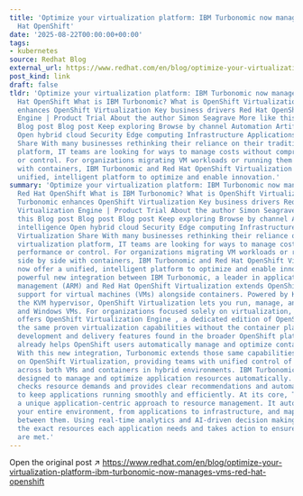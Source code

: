 ```yaml
---
title: 'Optimize your virtualization platform: IBM Turbonomic now manages VMs on Red
  Hat OpenShift'
date: '2025-08-22T00:00:00+00:00'
tags:
- kubernetes
source: Redhat Blog
external_url: https://www.redhat.com/en/blog/optimize-your-virtualization-platform-ibm-turbonomic-now-manages-vms-red-hat-openshift
post_kind: link
draft: false
tldr: 'Optimize your virtualization platform: IBM Turbonomic now manages VMs on Red
  Hat OpenShift What is IBM Turbonomic? What is OpenShift Virtualization? How Turbonomic
  enhances OpenShift Virtualization Key business drivers Red Hat OpenShift Virtualization
  Engine | Product Trial About the author Simon Seagrave More like this Blog post
  Blog post Blog post Keep exploring Browse by channel Automation Artificial intelligence
  Open hybrid cloud Security Edge computing Infrastructure Applications Virtualization
  Share With many businesses rethinking their reliance on their traditional virtualization
  platform, IT teams are looking for ways to manage costs without compromising performance
  or control. For organizations migrating VM workloads or running them side by side
  with containers, IBM Turbonomic and Red Hat OpenShift Virtualization now offer a
  unified, intelligent platform to optimize and enable innovation.'
summary: 'Optimize your virtualization platform: IBM Turbonomic now manages VMs on
  Red Hat OpenShift What is IBM Turbonomic? What is OpenShift Virtualization? How
  Turbonomic enhances OpenShift Virtualization Key business drivers Red Hat OpenShift
  Virtualization Engine | Product Trial About the author Simon Seagrave More like
  this Blog post Blog post Blog post Keep exploring Browse by channel Automation Artificial
  intelligence Open hybrid cloud Security Edge computing Infrastructure Applications
  Virtualization Share With many businesses rethinking their reliance on their traditional
  virtualization platform, IT teams are looking for ways to manage costs without compromising
  performance or control. For organizations migrating VM workloads or running them
  side by side with containers, IBM Turbonomic and Red Hat OpenShift Virtualization
  now offer a unified, intelligent platform to optimize and enable innovation. The
  powerful new integration between IBM Turbonomic, a leader in application resource
  management (ARM) and Red Hat OpenShift Virtualization extends OpenShift by adding
  support for virtual machines (VMs) alongside containers. Powered by KubeVirt and
  the KVM hypervisor, OpenShift Virtualization lets you run, manage, and migrate Linux
  and Windows VMs. For organizations focused solely on virtualization, Red Hat also
  offers OpenShift Virtualization Engine , a dedicated edition of OpenShift that provides
  the same proven virtualization capabilities without the container platform and application
  development and delivery features found in the broader OpenShift platform. IBM Turbonomic
  already helps OpenShift users automatically manage and optimize container workloads.
  With this new integration, Turbonomic extends those same capabilities to VMs running
  on OpenShift Virtualization, providing teams with unified control of resource optimization
  across both VMs and containers in hybrid environments. IBM Turbonomic is a platform
  designed to manage and optimize application resources automatically. It continuously
  checks resource demands and provides clear recommendations and automated adjustments
  to keep applications running smoothly and efficiently. At its core, Turbonomic takes
  a unique application-centric approach to resource management. It automatically discovers
  your entire environment, from applications to infrastructure, and maps the dependencies
  between them. Using real-time analytics and AI-driven decision making, it determines
  the exact resources each application needs and takes action to ensure those needs
  are met.'
---
```

Open the original post ↗ https://www.redhat.com/en/blog/optimize-your-virtualization-platform-ibm-turbonomic-now-manages-vms-red-hat-openshift
